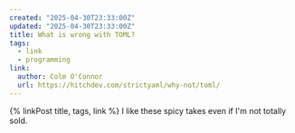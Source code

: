 ```yaml
---
created: "2025-04-30T23:33:00Z"
updated: "2025-04-30T23:33:00Z"
title: What is wrong with TOML?
tags:
  - link
  - programming
link:
  author: Colm O'Connor
  url: https://hitchdev.com/strictyaml/why-not/toml/
---
```


{% linkPost title, tags, link %} I like these spicy takes even if I'm not totally sold.
